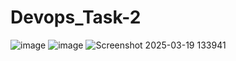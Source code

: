 # Devops_Task-2

![image](https://github.com/user-attachments/assets/1ee0439c-7278-4015-9116-a82c6b78282a)
![image](https://github.com/user-attachments/assets/71384728-5aa5-4b38-acf8-417f122a4c96)
![Screenshot 2025-03-19 133941](https://github.com/user-attachments/assets/56f01ed4-5387-489f-9e69-abca8e783fff)
